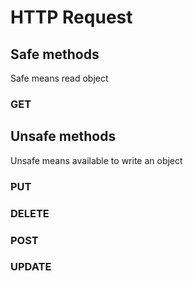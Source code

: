 # HTTP Request

## Safe methods

Safe means read object

### GET

## Unsafe methods

Unsafe means available to write an object

### PUT

### DELETE

### POST

### UPDATE

